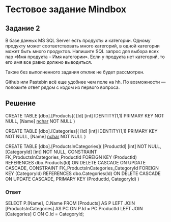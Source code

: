 # Тестовое задание Mindbox

## Задание 2

В базе данных MS SQL Server есть продукты и категории. Одному продукту может соответствовать много категорий, в одной категории может быть много продуктов. Напишите SQL запрос для выбора всех пар «Имя продукта – Имя категории». Если у продукта нет категорий, то его имя все равно должно выводиться.

Также без выполненного задания отклик не будет рассмотрен.

Github или Pastebin всё еще удобнее чем поле на hh. По возможности — положите ответ рядом с кодом из первого вопроса.

## Решение


CREATE TABLE [dbo].[Products](
	[Id] [int] IDENTITY(1,1) PRIMARY KEY NOT NULL,
	[Name] [nchar](100) NOT NULL
)

CREATE TABLE [dbo].[Categories](
	[Id] [int] IDENTITY(1,1) PRIMARY KEY NOT NULL,
	[Name] [nchar](100) NOT NULL
)

CREATE TABLE [dbo].[ProductsInCategories](
	[ProductId] [int] NOT NULL,
	[CategoryId] [int] NOT NULL,
	CONSTRAINT FK_ProductsInCategories_ProductId FOREIGN KEY (ProductId)
        REFERENCES dbo.Products(Id)
        ON DELETE CASCADE
        ON UPDATE CASCADE,
	CONSTRAINT FK_ProductsInCategories_CategoryId FOREIGN KEY (CategoryId)
        REFERENCES dbo.Categories(Id)
        ON DELETE CASCADE
        ON UPDATE CASCADE,
	PRIMARY KEY (ProductId, CategoryId)
)

### Ответ

SELECT P.[Name], C.Name
	FROM [Products] AS P
	LEFT JOIN [ProductsInCategories] AS PC ON P.Id = PC.ProductId
	LEFT JOIN [Categories] C ON C.Id = CategoryId;